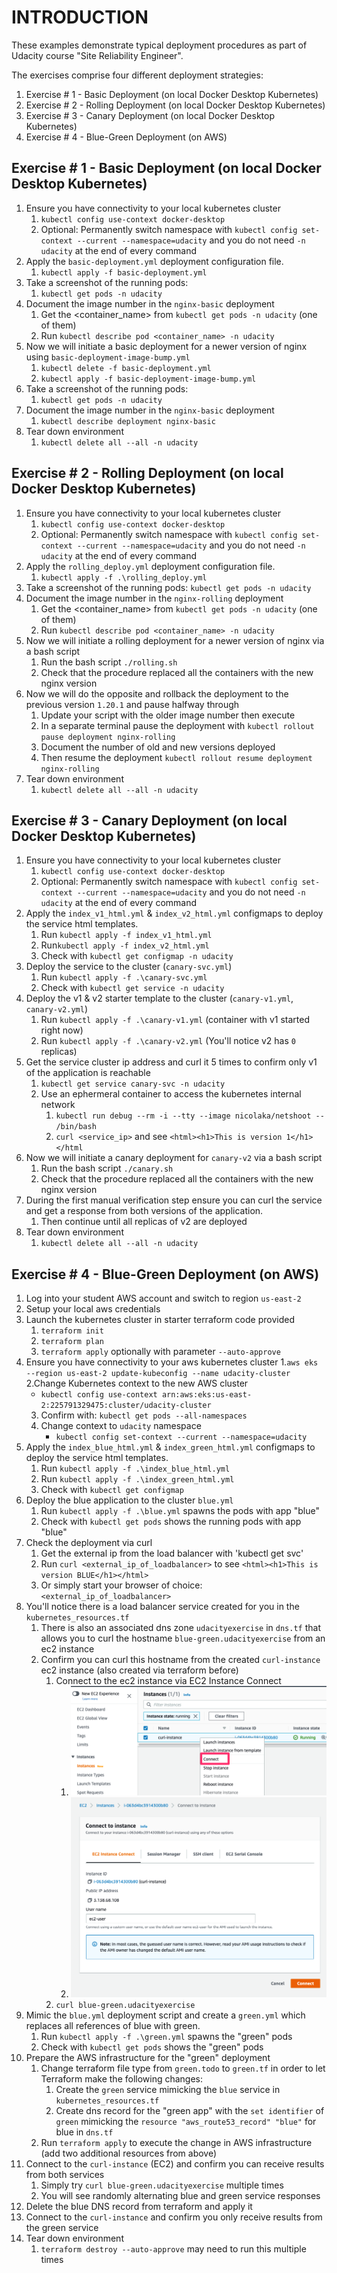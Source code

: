# INTRODUCTION

These examples demonstrate typical deployment procedures as part of Udacity course "Site Reliability Engineer". 

The exercises comprise four different deployment strategies:
1. Exercise # 1 - Basic Deployment (on local Docker Desktop Kubernetes)
2. Exercise # 2 - Rolling Deployment (on local Docker Desktop Kubernetes)
3. Exercise # 3 - Canary Deployment (on local Docker Desktop Kubernetes)
4. Exercise # 4 - Blue-Green Deployment (on AWS)

## Exercise # 1 - Basic Deployment (on local Docker Desktop Kubernetes)
1. Ensure you have connectivity to your local kubernetes cluster
   1. `kubectl config use-context docker-desktop`
   2. Optional: Permanently switch namespace with `kubectl config set-context --current --namespace=udacity` and you do not need `-n udacity` at the end of every command
2. Apply the `basic-deployment.yml` deployment configuration file. 
   1. `kubectl apply -f basic-deployment.yml`
3. Take a screenshot of the running pods: 
   1. `kubectl get pods -n udacity`
4. Document the image number in the `nginx-basic` deployment
   1. Get the <container_name> from `kubectl get pods -n udacity` (one of them)
   2. Run `kubectl describe pod <container_name> -n udacity`
5. Now we will initiate a basic deployment for a newer version of nginx using `basic-deployment-image-bump.yml`
   1. `kubectl delete -f basic-deployment.yml`
   2. `kubectl apply -f basic-deployment-image-bump.yml`
6. Take a screenshot of the running pods: 
   1. `kubectl get pods -n udacity`
7. Document the image number in the `nginx-basic` deployment
    1. `kubectl describe deployment nginx-basic`
8. Tear down environment
    1. `kubectl delete all --all -n udacity`

## Exercise # 2 - Rolling Deployment (on local Docker Desktop Kubernetes)
1. Ensure you have connectivity to your local kubernetes cluster
   1. `kubectl config use-context docker-desktop`
   2. Optional: Permanently switch namespace with `kubectl config set-context --current --namespace=udacity` and you do not need `-n udacity` at the end of every command
2. Apply the `rolling_deploy.yml` deployment configuration file.
   1. `kubectl apply -f .\rolling_deploy.yml`
3. Take a screenshot of the running pods: `kubectl get pods -n udacity`
4. Document the image number in the `nginx-rolling` deployment
   1. Get the <container_name> from `kubectl get pods -n udacity` (one of them)
   2. Run `kubectl describe pod <container_name> -n udacity`
5. Now we will initiate a rolling deployment for a newer version of nginx via a bash script
   1. Run the bash script `./rolling.sh`
   2. Check that the procedure replaced all the containers with the new nginx version 
6. Now we will do the opposite and rollback the deployment to the previous version `1.20.1` and pause halfway through
   1. Update your script with the older image number then execute
   2. In a separate terminal pause the deployment with `kubectl rollout pause deployment nginx-rolling`
   3. Document the number of old and new versions deployed
   4. Then resume the deployment `kubectl rollout resume deployment nginx-rolling`
7. Tear down environment
   1. `kubectl delete all --all -n udacity`

## Exercise # 3 - Canary Deployment (on local Docker Desktop Kubernetes)
1. Ensure you have connectivity to your local kubernetes cluster
   1. `kubectl config use-context docker-desktop`
   2. Optional: Permanently switch namespace with `kubectl config set-context --current --namespace=udacity` and you do not need `-n udacity` at the end of every command
2. Apply the `index_v1_html.yml` & `index_v2_html.yml` configmaps to deploy the service html templates.
   1. Run `kubectl apply -f index_v1_html.yml`
   2. Run`kubectl apply -f index_v2_html.yml`
   3. Check with `kubectl get configmap -n udacity`
3. Deploy the service to the cluster (`canary-svc.yml`)
   1. Run `kubectl apply -f .\canary-svc.yml`
   2. Check with `kubectl get service -n udacity`   
4. Deploy the v1 & v2 starter template to the cluster (`canary-v1.yml`, `canary-v2.yml`)
   1. Run `kubectl apply -f .\canary-v1.yml` (container with v1 started right now)
   2. Run `kubectl apply -f .\canary-v2.yml` (You'll notice v2 has `0` replicas) 
5. Get the service cluster ip address and curl it 5 times to confirm only v1 of the application is reachable
   1. `kubectl get service canary-svc -n udacity`
   2. Use an ephermeral container to access the kubernetes internal network
      1. `kubectl run debug --rm -i --tty --image nicolaka/netshoot -- /bin/bash`
      2. `curl <service_ip>` and see `<html><h1>This is version 1</h1></html`
6. Now we will initiate a canary deployment for `canary-v2` via a bash script
   1. Run the bash script `./canary.sh`
   2. Check that the procedure replaced all the containers with the new nginx version
7. During the first manual verification step ensure you can curl the service and get a response from both versions of the application.
   1. Then continue until all replicas of v2 are deployed
8. Tear down environment
   1. `kubectl delete all --all -n udacity`

## Exercise # 4 - Blue-Green Deployment (on AWS)
1. Log into your student AWS account and switch to region `us-east-2`
2. Setup your local aws credentials
3. Launch the kubernetes cluster in starter terraform code provided
   1. `terraform init`
   2. `terraform plan`
   3. `terraform apply` optionally with parameter `--auto-approve`
4. Ensure you have connectivity to your aws kubernetes cluster
   1.`aws eks --region us-east-2 update-kubeconfig --name udacity-cluster`
   2.Change Kubernetes context to the new AWS cluster
   - `kubectl config use-context arn:aws:eks:us-east-2:225791329475:cluster/udacity-cluster`
   3. Confirm with: `kubectl get pods --all-namespaces`
   4. Change context to `udacity` namespace
      - `kubectl config set-context --current --namespace=udacity`
5. Apply the `index_blue_html.yml` & `index_green_html.yml` configmaps to deploy the service html templates.
   1. Run `kubectl apply -f .\index_blue_html.yml`
   2. Run `kubectl apply -f .\index_green_html.yml`
   3. Check with `kubectl get configmap`
6. Deploy the blue application to the cluster `blue.yml`
   1. Run `kubectl apply -f .\blue.yml` spawns the pods with app "blue"
   2. Check with `kubectl get pods` shows the running pods with app "blue"    
7. Check the deployment via curl
   1. Get the external ip from the load balancer with 'kubectl get svc'
   2. Run `curl <external_ip_of_loadbalancer>` to see `<html><h1>This is version BLUE</h1></html>`
   3. Or simply start your browser of choice: `<external_ip_of_loadbalancer>`
8. You'll notice there is a load balancer service created for you in the `kubernetes_resources.tf`
   1. There is also an associated dns zone `udacityexercise` in `dns.tf` that allows you to curl the hostname `blue-green.udacityexercise` from an ec2 instance
   2. Confirm you can curl this hostname from the created `curl-instance` ec2 instance (also created via terraform before)
      1. Connect to the ec2 instance via EC2 Instance Connect
         1. ![connect_ec2_1.png](exercise-4/imgs/connect_ec2_1.png)
         2. ![connect_ec2_2.png](exercise-4/imgs/connect_ec2_2.png)
      2. `curl blue-green.udacityexercise`
9. Mimic the `blue.yml` deployment script and create a `green.yml` which replaces all references of blue with green.
   1. Run `kubectl apply -f .\green.yml` spawns the "green" pods
   2. Check with `kubectl get pods` shows the "green" pods   
10. Prepare the AWS infrastructure for the "green" deployment 
    1. Change terraform file type from `green.todo` to `green.tf` in order to let Terraform make the following changes:
       1. Create the `green` service mimicking the `blue` service in `kubernetes_resources.tf` 
       2. Create dns record for the "green app" with the `set identifier` of `green` mimicking the `resource "aws_route53_record" "blue"` for blue in `dns.tf` 
    2. Run `terraform apply` to execute the change in AWS infrastructure (add two additional resources from above)
11. Connect to the `curl-instance` (EC2) and confirm you can receive results from both services
    1. Simply try `curl blue-green.udacityexercise` multiple times
    2. You will see randomly alternating blue and green service responses
12. Delete the blue DNS record from terraform and apply it
13. Connect to the `curl-instance` and confirm you only receive results from the green service
14. Tear down environment
    1. `terraform destroy --auto-approve` may need to run this multiple times